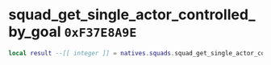 # squad_get_single_actor_controlled_by_goal `0xF37E8A9E`

```lua
local result --[[ integer ]] = natives.squads.squad_get_single_actor_controlled_by_goal(_unk0 --[[ integer ]], _unk1 --[[ integer ]])
```